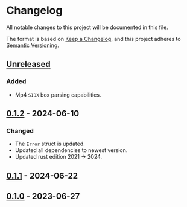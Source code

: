 # Changelog

All notable changes to this project will be documented in this file.

The format is based on [Keep a Changelog](https://keepachangelog.com/en/1.0.0),
and this project adheres to [Semantic Versioning](https://semver.org/spec/v2.0.0.html).

## [Unreleased]

### Added

- Mp4 `SIDX` box parsing capabilities. 

## [0.1.2] - 2024-06-10

### Changed

- The `Error` struct is updated.
- Updated all dependencies to newest version.
- Updated rust edition 2021 -> 2024.

## [0.1.1] - 2024-06-22

## [0.1.0] - 2023-06-27

[Unreleased]: https://github.com/clitic/vsd/compare/vsd-mp4-0.1.2...HEAD
[0.1.2]: https://github.com/clitic/vsd/compare/vsd-mp4-0.1.1...vsd-mp4-0.1.2
[0.1.1]: https://github.com/clitic/vsd/compare/vsd-mp4-v0.1.0...vsd-mp4-0.1.1
[0.1.0]: https://github.com/clitic/vsd/compare/f043fdd...vsd-mp4-v0.1.0

